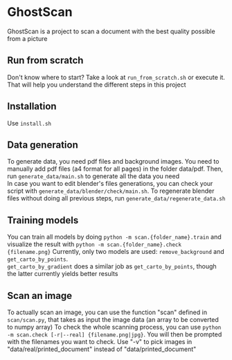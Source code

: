 # GhostScan

GhostScan is a project to scan a document with the best quality possible from a picture

## Run from scratch

Don't know where to start? Take a look at `run_from_scratch.sh` or execute it. That will help you understand the different steps in this project

## Installation

Use `install.sh`

## Data generation
To generate data, you need pdf files and background images. You need to manually add pdf files (a4 format for all pages) in the folder data/pdf. Then, run `generate_data/main.sh` to generate all the data you need<br />
In case you want to edit blender's files generations, you can check your script with `generate_data/blender/check/main.sh`. To regenerate blender files without doing all previous steps, run `generate_data/regenerate_data.sh`

## Training models

You can train all models by doing `python -m scan.{folder_name}.train` and visualize the result with `python -m scan.{folder_name}.check {filename.png}`
Currently, only two models are used: `remove_background` and `get_carto_by_points`.<br />`get_carto_by_gradient` does a similar job as `get_carto_by_points`, though the latter currently yields better results

## Scan an image

To actually scan an image, you can use the function "scan" defined in `scan/scan.py`, that takes as input the image data (an array to be converted to numpy array)
To check the whole scanning process, you can use `python -m scan.check [-r|--real] {filename.png|jpg}`. You will then be prompted with the filenames you want to check. Use "-v" to pick images in "data/real/printed_document" instead of "data/printed_document"
